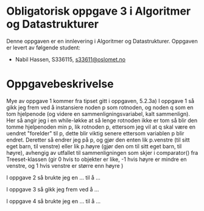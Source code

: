 # Obligatorisk oppgave 3 i Algoritmer og Datastrukturer

Denne oppgaven er en innlevering i Algoritmer og Datastrukturer. 
Oppgaven er levert av følgende student:
* Nabil Hassen, S336115, s33611@oslomet.no


# Oppgavebeskrivelse

Mye av oppgave 1 kommer fra tipset gitt i oppgaven, 5.2.3a)
I oppgave 1 så gikk jeg frem ved å instansiere noden p som rotnoden, og noden q som en tom hjelpenode (og videre en sammenligningsvariabel, kalt sammenlign).
Her så angir jeg i en while-løkke at så lenge rotnoden ikke er tom så blir den tomme hjelpenoden min p, lik rotnoden p, ettersom jeg vil at q skal være en uendret "forelder" til p, 
dette blir viktig senere ettersom variablen p blir endret. 
Deretter så endrer jeg på p, og gjør den enten lik p.venstre (til sitt eget barn, til venstre) eller lik p.høyre (gjør den om til sitt eget barn, til høyre), avhengig av utfallet 
til sammenligningen som skjer i comparator() fra Treeset-klassen (gir 0 hvis to objekter er like, -1 hvis høyre er mindre en venstre, og 1 hvis venstre er større enn høyre )




I oppgave 2 så brukte jeg en ... til å ...

I oppgave 3 så gikk jeg frem ved å ...

I oppgave 4 så brukte jeg en ... til å ...
